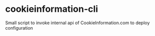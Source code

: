 # cookieinformation-cli
Small script to invoke internal api of CookieInformation.com to deploy configuration
